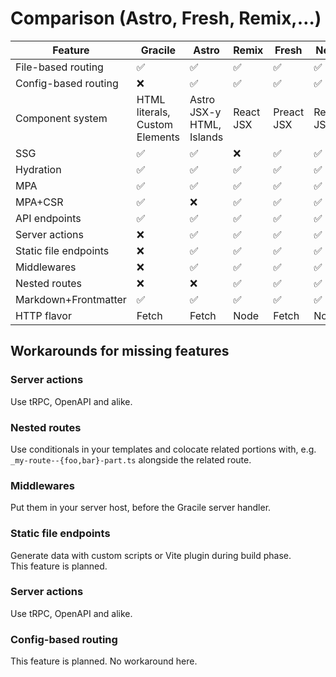 # Comparison (Astro, Fresh, Remix,…)

<table>
<thead>
<tr>
<th>Feature</th>
<th>Gracile</th>
<th>Astro</th>
<th>Remix</th>
<th>Fresh</th>
<th>Next</th>
<th>Nuxt</th>
<th>SvelteKit</th>
<th>SolidStart</th>
</tr>
</thead>
<tbody>
<tr>
<td>File-based routing</td>
<td>✅</td>
<td>✅</td>
<td>✅</td>
<td>✅</td>
<td>✅</td>
<td>✅</td>
<td>✅</td>
<td>✅</td>
</tr>

<tr>
<td>Config-based routing</td>
<td>❌</td>
<td>✅</td>
<td>✅</td>
<td>✅</td>
<td>✅</td>
<td>✅</td>
<td>✅</td>
<td>✅</td>
</tr>

<tr>
<td>Component system</td>
<td>HTML literals, Custom Elements</td>
<td>Astro JSX-y HTML, Islands</td>
<td>React JSX</td>
<td>Preact JSX</td>
<td>React JSX</td>
<td>Vue</td>
<td>Svelte</td>
<td>Solid JSX</td>
</tr>

<tr>
<td>SSG</td>
<td>✅</td>
<td>✅</td>
<td>❌</td>
<td>✅</td>
<td>✅</td>
<td>✅</td>
<td>✅</td>
</tr>

<tr>
<td>Hydration</td>
<td>✅</td>
<td>✅</td>
<td>✅</td>
<td>✅</td>
<td>✅</td>
<td>✅</td>
<td>✅</td>
</tr>

<tr>
<td>MPA</td>
<td>✅</td>
<td>✅</td>
<td>✅</td>
<td>✅</td>
<td>✅</td>
<td>✅</td>
<td>✅</td>
</tr>

<tr>
<td>MPA+CSR</td>
<td>✅</td>
<td>❌</td>
<td>✅</td>
<td>✅</td>
<td>✅</td>
<td>✅</td>
<td>✅</td>
</tr>

<tr>
<td>API endpoints</td>
<td>✅</td>
<td>✅</td>
<td>✅</td>
<td>✅</td>
<td>✅</td>
<td>✅</td>
<td>✅</td>
</tr>

<tr>
<td>Server actions</td>
<td>❌</td>
<td>✅</td>
<td>✅</td>
<td>✅</td>
<td>✅</td>
<td>✅</td>
<td>✅</td>
</tr>

<tr>
<td>Static file endpoints</td>
<td>❌</td>
<td>✅</td>
<td>✅</td>
<td>✅</td>
<td>✅</td>
<td>✅</td>
<td>✅</td>
</tr>

<tr>
<td>Middlewares</td>
<td>❌</td>
<td>✅</td>
<td>✅</td>
<td>✅</td>
<td>✅</td>
<td>✅</td>
<td>✅</td>
</tr>

<tr>
<td>Nested routes</td>
<td>❌</td>
<td>❌</td>
<td>✅</td>
<td>✅</td>
<td>✅</td>
<td>✅</td>
<td>✅</td>
</tr>

<tr>
<td>Markdown+Frontmatter</td>
<td>✅</td>
<td>✅</td>
<td>✅</td>
<td>✅</td>
<td>✅</td>
<td>✅</td>
<td>✅</td>
</tr>

<tr>
<td>HTTP flavor</td>
<td>Fetch</td>
<td>Fetch</td>
<td>Node</td>
<td>Fetch</td>
<td>Node</td>
<td>Node</td>
<td>Fetch</td>
<td>Fetch</td>
</tr>
</tbody>
</table>

<!-- ✅❌❌🟠🟠 -->

## Workarounds for missing features

### Server actions

Use tRPC, OpenAPI and alike.

### Nested routes

Use conditionals in your templates and colocate related portions with,
e.g. `_my-route--{foo,bar}-part.ts` alongside the related route.

### Middlewares

Put them in your server host, before the Gracile server handler.

### Static file endpoints

Generate data with custom scripts or Vite plugin during build phase.  
This feature is planned.

### Server actions

Use tRPC, OpenAPI and alike.

### Config-based routing

This feature is planned. No workaround here.
